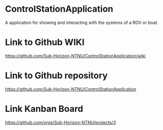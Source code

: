 # ControlStationApplication
A application for showing and interacting with the systems of a ROV or boat. 

# Link to Github WIKI
https://github.com/Sub-Horizon-NTNU/ControlStationApplication/wiki
# Link to Github repository
https://github.com/Sub-Horizon-NTNU/ControlStationApplication
# Link Kanban Board
https://github.com/orgs/Sub-Horizon-NTNU/projects/3
